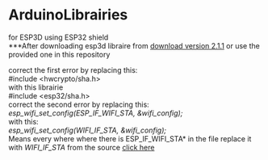 # ArduinoLibrairies
for ESP3D using ESP32 shield </br>
***After downloading esp3d libraire from <a href="https://github.com/luc-github/ESP3D/">download version 2.1.1</a> or use the provided one in this repository</br>

correct the first error by replacing this: </br>
#include  <hwcrypto/sha.h> </br>
with this librairie  </br>
#include <esp32/sha.h> </br>
correct the second error by replacing this: </br>
_esp_wifi_set_config(*ESP_IF_WIFI_STA*, &wifi_config);_ </br>
with this: </br>
_esp_wifi_set_config(*WIFI_IF_STA*, &wifi_config);_ </br>
Means every where where there is ESP_IF_WIFI_STA* in the file replace it with *WIFI_IF_STA* from the source <a href="https://github.com/FujiNetWIFI/fujinet-platformio/commit/622f0e4d3a48f0d68f0c3090da6e377b36007e75" >click here</a> </br>
